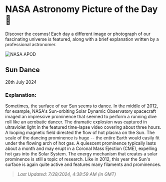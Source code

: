 
  # NASA Astronomy Picture of the Day 🌌

  Discover the cosmos! Each day a different image or photograph of our fascinating universe is featured, along with a brief explanation written by a professional astronomer.

![NASA APOD](undefined)

## Sun Dance

28th July 2024

### Explanation: 

Sometimes, the surface of our Sun seems to dance. In the middle of 2012, for example, NASA's Sun-orbiting Solar Dynamic Observatory spacecraft imaged an impressive prominence that seemed to perform a running dive roll like an acrobatic dancer.  The dramatic explosion was captured in ultraviolet light in the featured time-lapse video covering about three hours. A looping magnetic field directed the flow of hot plasma on the Sun. The scale of the   dancing prominence is huge -- the entire Earth would easily fit under the flowing   arch of hot gas.  A quiescent prominence typically lasts about a month and may erupt in a Coronal Mass Ejection (CME), expelling hot gas into the Solar System.  The energy mechanism that creates a solar prominence is still a topic of research.  Like in 2012, this year the Sun's surface is again quite active and features many filaments and prominences.

> _Last Updated: 7/28/2024, 4:38:59 AM (in GMT)_
